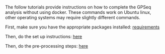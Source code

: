 The follow tutorials provide instructions on how to complete the GPSeq analysis without using docker. These commands work on Ubuntu linux, other operating systems may require slightly different commands.

First, make sure you have the appropriate packages installed: [requirements](./Requirements.md)

Then, do the set up instructions: [here](./Set-Up.md)

Then, do the pre-processing steps: [here](./PreProcessing.md)
